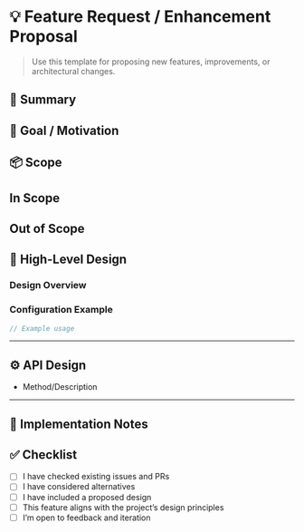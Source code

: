 # 💡 Feature Request / Enhancement Proposal

> Use this template for proposing new features, improvements, or architectural changes.

## 🧠 Summary
<!-- Short summary of the feature or enhancement -->


## 🎯 Goal / Motivation
<!-- What problem or limitation does this feature solve? -->

## 📦 Scope

**In Scope**
- 

**Out of Scope**
- 

## 🧭 High-Level Design

### Design Overview
<!-- Describe the main idea or architecture -->

### Configuration Example

```ts
// Example usage
```

---

## ⚙️ API Design

- Method/Description


---

## 🧱 Implementation Notes

<!-- Technical considerations, dependencies, or internal design details -->


## ✅ Checklist

* [ ] I have checked existing issues and PRs
* [ ] I have considered alternatives
* [ ] I have included a proposed design
* [ ] This feature aligns with the project’s design principles
* [ ] I’m open to feedback and iteration
